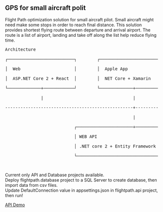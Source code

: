 <h2>GPS for small aircraft polit</h2>
<div>
<p>
Flight Path optimization solution for small aircraft pilot.
Small aircraft might need make some stops in order to reach final distance.
This solution provides shortest flying route between departure and arrival airport.
The route is a list of airport, landing and take off along the list help reduce flying time.
</p>
<pre>
Architecture<br />
┌──────────────────────────┐        ┌──────────────────────────┐        ┌──────────────────────────┐<br />
│  Web                     │        │  Apple App               │        │  Android APP             │<br />
│  ASP.NET Core 2 + React  │        │  NET Core + Xamarin      │        │  NET Core + Xamarin      │<br />
└─────────────+────────────┘        └─────────────+────────────┘        └─────────────+────────────┘<br />
              |                                   |                                   |             <br />
--------------------------------------------------+------------------------------------------------ <br />
                                                  |                                                 <br />
                           ┌──────────────────────+────────────────┐<br />
                           │ WEB API                               │<br />
                           │ .NET core 2 + Entity Framework Core 2 │<br />
                           └───────────────────────────────────────┘<br />

</pre>
<p>
Current only API and Database projects available.<br />
Deploy flightpath.database project to a SQL Server to create database, then import data from csv files. <br />
Update DefaultConnection value in appsettings.json in flightpath.api project, then run!<br />
</p>
<p><a href="http://flightpathapi.azurewebsites.net/index.html">API Demo</a></p>
</div>
